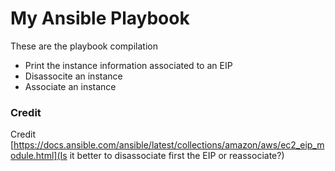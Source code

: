 # My Ansible Playbook
These are the playbook compilation

- Print the instance information associated to an EIP
- Disassocite an instance
- Associate an instance

### Credit
Credit
[https://docs.ansible.com/ansible/latest/collections/amazon/aws/ec2_eip_module.html](Is it better to disassociate first the EIP or reassociate?)